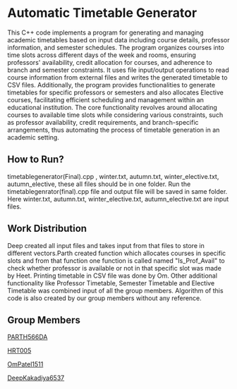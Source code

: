 # Automatic Timetable Generator

 This C++ code implements a program for generating and managing academic timetables based on input data including course details, professor information, and semester schedules. The program organizes courses into time slots across different days of the week and rooms, ensuring professors' availability, credit allocation for courses, and adherence to branch and semester constraints. It uses file input/output operations to read course information from external files and writes the generated timetable to CSV files. Additionally, the program provides functionalities to generate timetables for specific professors or semesters and also allocates Elective courses, facilitating efficient scheduling and management within an educational institution. The core functionality revolves around allocating courses to available time slots while considering various constraints, such as professor availability, credit requirements, and branch-specific arrangements, thus automating the process of timetable generation in an academic setting.

## How to Run?

   timetablegenerator(Final).cpp , winter.txt, autumn.txt, winter_elective.txt, autumn_elective, these all files should be in one folder. Run the timetablegenrator(final).cpp file and output file will be saved in same folder. Here winter.txt, autumn.txt, winter_elective.txt, autumn_elective.txt are input files.

## Work Distribution

   Deep created all input files and takes input from that files to store in different vectors.Parth created function which allocates courses in specific slots and from that function one function is called named "Is_Prof_Avail" to check whether professor is available or not in that specific slot was made by Heet. Printing timetable in CSV file was done by Om.
      Other additional functionality like Professor Timetable, Semester Timetable and Elective Timetable was combined input of all the group members. Algorithm of this code is also created by our group members without any reference. 

## Group Members

[PARTH566DA](https://github.com/PARTH566DA)

[HRT005](https://github.com/HRT005)

[OmPatel1511](https://github.com/OmPatel1511)

[DeepKakadiya6537](https://github.com/DeepKakadiya6537)
